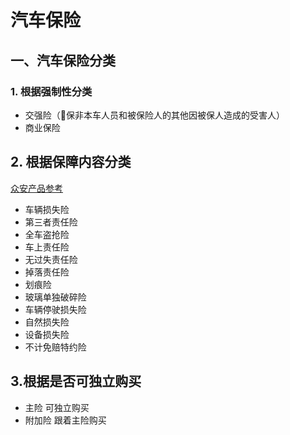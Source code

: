 # 汽车保险

## 一、汽车保险分类
### 1. 根据强制性分类

* 交强险（保非本车人员和被保险人的其他因被保人造成的受害人）
* 商业保险

## 2. 根据保障内容分类
[众安产品参考](https://static.zhongan.com/castle/zixun/ask/1003908.html)
* 车辆损失险
* 第三者责任险
* 全车盗抢险
* 车上责任险
* 无过失责任险
* 掉落责任险
* 划痕险
* 玻璃单独破碎险
* 车辆停驶损失险
* 自然损失险
* 设备损失险
* 不计免赔特约险

## 3.根据是否可独立购买

* 主险 可独立购买
* 附加险 跟着主险购买